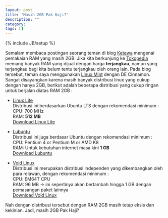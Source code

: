 ```yaml
---
layout: post
title: "Masih 2GB Pak Haji?"
description: ""
category: 
tags: []
---
```

{% include JB/setup %}

Semalam membaca postingan seorang teman di blog [Ketawa](https://tmwlaughs.blogspot.com/2017/02/ram-2-gb-bisa-apa.html) mengenai pemakaian RAM yang masih 2GB. Jika kita 
berkunjung ke [Tokopedia](https://tokopedia.com) memang banyak RAM yang dijual dengan harga **terjangkau**, namun yang terjangkau bagi kita belum tentu terjangkau oleh orang lain. 
Pada blog tersebut, teman saya menggunakan [Linux Mint](https://linuxmint.com) dengan DE Cinnamon. Sangat disayangkan karena masih banyak distribusi linux yang cukup dengan hanya 2GB, 
berikut adalah beberapa distribusi yang cukup ringan untuk berjalan diatas RAM 2GB :  

- [Linux Lite](https://www.linuxliteos.com)  
    Distribusi ini berdasarkan Ubuntu LTS dengan rekomendasi minimum :  
    CPU: 700 MHz  
    RAM: **512 MB**  
    [Download Linux Lite](https://www.linuxliteos.com/download.html) 

- [Lubuntu](https://lubuntu.net)  
    Distribusi ini juga berdasar Ubuntu dengan rekomendasi minimum :  
    CPU: Pentium 4 or Pentium M or AMD K8  
    RAM: Untuk kebutuhan internet masa kini **1 GB**  
    [Download Lubuntu](http://cdimage.ubuntu.com/lubuntu/releases/16.10/release/lubuntu-16.10-desktop-amd64.iso)  

- [Void Linux](http://www.voidlinux.eu/)  
    Distribusi ini merupakan distribusi independen yang dikembangkan oleh para relawan, dengan rekomendasi minimum :  
    CPU: EM64T CPU  
    RAM: 96 MB -> ini sepertinya akan bertambah hingga 1 GB dengan pemasangan paket lainnya  
    [Download Void Linux](http://www.voidlinux.eu/download/) 

Nah dengan distribusi tersebut dengan RAM 2GB masih tetap eksis dan kekinian. Jadi, masih 2GB Pak Haji?
